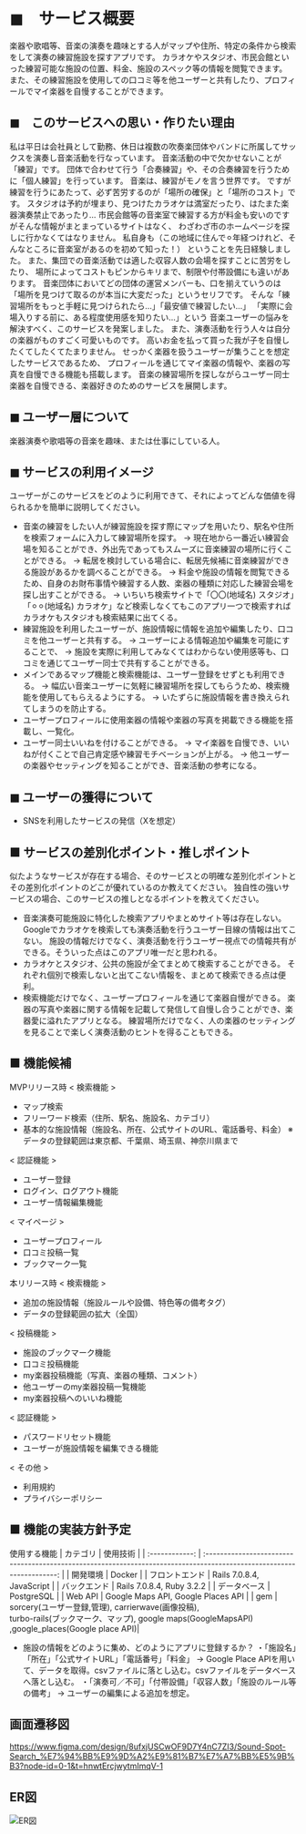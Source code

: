 # ◼︎　サービス概要
楽器や歌唱等、音楽の演奏を趣味とする人がマップや住所、特定の条件から検索をして演奏の練習施設を探すアプリです。
カラオケやスタジオ、市民会館といった練習可能な施設の位置、料金、施設のスペック等の情報を閲覧できます。
また、その練習施設を使用しての口コミ等を他ユーザーと共有したり、プロフィールでマイ楽器を自慢することができます。

## ◼︎　このサービスへの思い・作りたい理由
私は平日は会社員として勤務、休日は複数の吹奏楽団体やバンドに所属してサックスを演奏し音楽活動を行なっています。
音楽活動の中で欠かせないことが「練習」です。
団体で合わせて行う「合奏練習」や、その合奏練習を行うために「個人練習」を行っています。
音楽は、練習がモノを言う世界です。
ですが練習を行うにあたって、必ず苦労するのが「場所の確保」と「場所のコスト」です。
スタジオは予約が埋まり、見つけたカラオケは満室だったり、はたまた楽器演奏禁止であったり…
市民会館等の音楽室で練習する方が料金も安いのですがそんな情報がまとまっているサイトはなく、
わざわざ市のホームページを探しに行かなくてはなりません。
私自身も（この地域に住んで⚪︎年経つけれど、そんなところに音楽室があるのを初めて知った！）
ということを先日経験しました。
また、集団での音楽活動では適した収容人数の会場を探すことに苦労をしたり、
場所によってコストもピンからキリまで、制限や付帯設備にも違いがあります。
音楽団体においてどの団体の運営メンバーも、口を揃えていうのは
「場所を見つけて取るのが本当に大変だった」というセリフです。
そんな「練習場所をもっと手軽に見つけられたら…」「最安値で練習したい…」
「実際に会場入りする前に、ある程度使用感を知りたい…」という
音楽ユーザーの悩みを解決すべく、このサービスを発案しました。
また、演奏活動を行う人々は自分の楽器がものすごく可愛いものです。
高いお金を払って買った我が子を自慢したくてしたくてたまりません。
せっかく楽器を扱うユーザーが集うことを想定したサービスであるため、
プロフィールを通じてマイ楽器の情報や、楽器の写真を自慢できる機能も搭載します。
音楽の練習場所を探しながらユーザー同士楽器を自慢できる、楽器好きのためのサービスを展開します。

## ◼︎ ユーザー層について
楽器演奏や歌唱等の音楽を趣味、または仕事にしている人。 

## ◼︎ サービスの利用イメージ
ユーザーがこのサービスをどのように利用できて、それによってどんな価値を得られるかを簡単に説明してください。
 - 音楽の練習をしたい人が練習施設を探す際にマップを用いたり、駅名や住所を検索フォームに入力して練習場所を探す。
   → 現在地から一番近い練習会場を知ることができ、外出先であってもスムーズに音楽練習の場所に行くことができる。
   → 転居を検討している場合に、転居先候補に音楽練習ができる施設があるかを調べることができる。
   → 料金や施設の情報を閲覧できるため、自身のお財布事情や練習する人数、楽器の種類に対応した練習会場を探し出すことができる。
   → いちいち検索サイトで「〇〇(地域名) スタジオ」「⚪︎⚪︎(地域名) カラオケ」など検索しなくてもこのアプリ一つで検索すればカラオケもスタジオも検索結果に出てくる。
 - 練習施設を利用したユーザーが、施設情報に情報を追加や編集したり、口コミを他ユーザーと共有する。
   → ユーザーによる情報追加や編集を可能にすることで、
   → 施設を実際に利用してみなくてはわからない使用感等も、口コミを通じてユーザー同士で共有することができる。
 - メインであるマップ機能と検索機能は、ユーザー登録をせずとも利用できる。
   → 幅広い音楽ユーザーに気軽に練習場所を探してもらうため、検索機能を使用してもらえるようにする。
   → いたずらに施設情報を書き換えられてしまうのを防止する。
 - ユーザープロフィールに使用楽器の情報や楽器の写真を掲載できる機能を搭載し、一覧化。
 - ユーザー同士いいねを付けることができる。
   → マイ楽器を自慢でき、いいねが付くことで自己肯定感や練習モチベーションが上がる。
   → 他ユーザーの楽器やセッティングを知ることができ、音楽活動の参考になる。

## ◼︎ ユーザーの獲得について
 - SNSを利用したサービスの発信（Xを想定）

## ■ サービスの差別化ポイント・推しポイント
似たようなサービスが存在する場合、そのサービスとの明確な差別化ポイントとその差別化ポイントのどこが優れているのか教えてください。
独自性の強いサービスの場合、このサービスの推しとなるポイントを教えてください。
 - 音楽演奏可能施設に特化した検索アプリやまとめサイト等は存在しない。
   Googleでカラオケを検索しても演奏活動を行うユーザー目線の情報は出てこない。
   施設の情報だけでなく、演奏活動を行うユーザー視点での情報共有ができる。そういった点はこのアプリ唯一だと思われる。
 - カラオケとスタジオ、公共の施設が全てまとめて検索することができる。
   それぞれ個別で検索しないと出てこない情報を、まとめて検索できる点は便利。
 - 検索機能だけでなく、ユーザープロフィールを通じて楽器自慢ができる。
   楽器の写真や楽器に関する情報を記載して発信して自慢し合うことができ、楽器愛に溢れたアプリとなる。
   練習場所だけでなく、人の楽器のセッティングを見ることで楽しく演奏活動のヒントを得ることもできる。

## ■ 機能候補
MVPリリース時
< 検索機能 >
- マップ検索
- フリーワード検索（住所、駅名、施設名、カテゴリ）
- 基本的な施設情報（施設名、所在、公式サイトのURL、電話番号、料金）
※データの登録範囲は東京都、千葉県、埼玉県、神奈川県まで

< 認証機能 >
- ユーザー登録
- ログイン、ログアウト機能
- ユーザー情報編集機能


< マイページ >
- ユーザープロフィール
- 口コミ投稿一覧
- ブックマーク一覧


本リリース時
< 検索機能 >
- 追加の施設情報（施設ルールや設備、特色等の備考タグ）
- データの登録範囲の拡大（全国）

< 投稿機能 >
- 施設のブックマーク機能
- 口コミ投稿機能
- my楽器投稿機能（写真、楽器の種類、コメント）
- 他ユーザーのmy楽器投稿一覧機能
- my楽器投稿へのいいね機能

< 認証機能 >
- パスワードリセット機能
- ユーザーが施設情報を編集できる機能

< その他 >
- 利用規約
- プライバシーポリシー

## ■ 機能の実装方針予定
使用する機能
| カテゴリ       | 使用技術                                                                                                              | 
| :------------: | :-------------------------------------------------------------------------------------------------------------------: | 
| 開発環境       | Docker                                                                                                                | 
| フロントエンド | Rails 7.0.8.4, JavaScript                                                                                             | 
| バックエンド   | Rails 7.0.8.4, Ruby 3.2.2                                                                                             | 
| データベース   | PostgreSQL                                                                                                                | 
| Web API        | Google Maps API, Google Places API                                                                                                       | 
| gem            | sorcery(ユーザー登録,管理), carrierwave(画像投稿), <br> turbo-rails(ブックマーク、マップ), google maps(GoogleMapsAPI) ,google_places(Google place API)| 

- 施設の情報をどのように集め、どのようにアプリに登録するか？
  ・「施設名」「所在」「公式サイトURL」「電話番号」「料金」
    → Google Place APIを用いて、データを取得。csvファイルに落とし込む。csvファイルをデータベースへ落とし込む。
  ・「演奏可／不可」「付帯設備」「収容人数」「施設のルール等の備考」
    → ユーザーの編集による追加を想定。

## 画面遷移図
https://www.figma.com/design/8ufxjUSCwOF9D7Y4nC7ZI3/Sound-Spot-Search_%E7%94%BB%E9%9D%A2%E9%81%B7%E7%A7%BB%E5%9B%B3?node-id=0-1&t=hnwtErcjwytmImqV-1

## ER図
![ER図](https://i.gyazo.com/cfd31e309e9efe32d22da0819f16218d.png "ER図")
